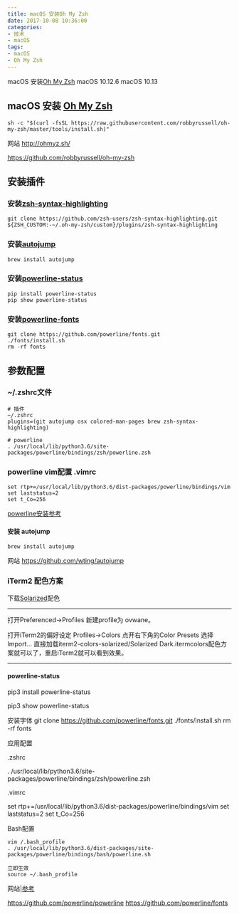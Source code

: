 ```yaml
---
title: macOS 安装Oh My Zsh
date: 2017-10-08 10:36:00
categories:
- 技术
- macOS
tags:
- macOS
- Oh My Zsh
---
```


macOS 安装[Oh My Zsh](http://ohmyz.sh/)
macOS 10.12.6
macOS 10.13

## macOS 安装 [Oh My Zsh](https://github.com/robbyrussell/oh-my-zsh)
```
sh -c "$(curl -fsSL https://raw.githubusercontent.com/robbyrussell/oh-my-zsh/master/tools/install.sh)"
```

网站
http://ohmyz.sh/

https://github.com/robbyrussell/oh-my-zsh

## 安装插件

### 安装[zsh-syntax-highlighting](https://github.com/zsh-users/zsh-syntax-highlighting/blob/master/INSTALL.md)
```
git clone https://github.com/zsh-users/zsh-syntax-highlighting.git ${ZSH_CUSTOM:-~/.oh-my-zsh/custom}/plugins/zsh-syntax-highlighting
```

### 安装[autojump](https://github.com/wting/autojump)
```
brew install autojump
```

### 安装[powerline-status](https://github.com/powerline/powerline)
```
pip install powerline-status
pip show powerline-status
```

### 安装[powerline-fonts](https://github.com/powerline/fonts)
```
git clone https://github.com/powerline/fonts.git
./fonts/install.sh
rm -rf fonts
```

## 参数配置
### ~/.zshrc文件
```
# 插件
~/.zshrc
plugins=(git autojump osx colored-man-pages brew zsh-syntax-highlighting)

# powerline
. /usr/local/lib/python3.6/site-packages/powerline/bindings/zsh/powerline.zsh
```

### powerline vim配置 .vimrc
```
set rtp+=/usr/local/lib/python3.6/dist-packages/powerline/bindings/vim
set laststatus=2
set t_Co=256
```
[powerline安装参考](http://blog.topspeedsnail.com/archives/2652)

#### 安装 autojump

```
brew install autojump
```

网站
https://github.com/wting/autojump

### iTerm2 配色方案

下载[Solarized](http://ethanschoonover.com/solarized)配色

***
打开Preferenced->Profiles
新建profile为 ovwane。

打开iTerm2的偏好设定
Profiles->Colors
点开右下角的Color Presets 选择Import... 直接加载iterm2-colors-solarized/Solarized Dark.itermcolors配色方案就可以了，重启iTerm2就可以看到效果。
***

#### powerline-status

pip3 install powerline-status

pip3 show powerline-status

安装字体
git clone https://github.com/powerline/fonts.git
./fonts/install.sh
rm -rf fonts

应用配置

.zshrc

. /usr/local/lib/python3.6/site-packages/powerline/bindings/zsh/powerline.zsh

.vimrc

set rtp+=/usr/local/lib/python3.6/dist-packages/powerline/bindings/vim
set laststatus=2
set t_Co=256

Bash配置

```
vim /.bash_profile
. /usr/local/lib/python3.6/dist-packages/site-packages/powerline/bindings/bash/powerline.sh

立即生效
source ~/.bash_profile
```

网站|[参考](http://blog.topspeedsnail.com/archives/2652)

https://github.com/powerline/powerline
https://github.com/powerline/fonts